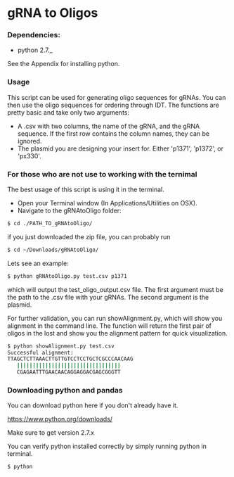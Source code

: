 # gRNA to Oligos

### Dependencies: 
* python 2.7._

See the Appendix for installing python.

### Usage

This script can be used for generating oligo sequences for gRNAs. You can then use the oligo sequences for ordering through IDT. The functions are pretty basic and take only two arguments:
* A .csv with two columns, the name of the gRNA,  and the gRNA sequence. If the first row contains the column names, they can be ignored.
* The plasmid you are designing your insert for. Either 'p1371', 'p1372', or 'px330'.

### For those who are not use to working with the ternimal

The best usage of this script is using it in the terminal.
* Open your Terminal window (In Applications/Utilities on OSX).
* Navigate to the gRNAtoOligo folder:
```bash
$ cd ./PATH_TO_gRNAtoOligo/
```
if you just downloaded the zip file, you can probably run
```bash
$ cd ~/Downloads/gRNAtoOligo/ 
```

Lets see an example:
```bash
$ python gRNAtoOligo.py test.csv p1371
```
which will output the test_oligo_output.csv file. The first argument must be the path to the .csv file with your gRNAs. The
second argument is the plasmid. 

For further validation, you can run showAlignment.py, which will show you alignment in the command line. The function will return
the first pair of oligos in the lost and show you the alignment pattern for quick visualization.

```bash
$ python showAlignment.py test.csv
Successful alignment:
TTAGCTCTTAAACTTGTTGTCCTCCTGCTCGCCCAACAAG
   |||||||||||||||||||||||||||||||||
   CGAGAATTTGAACAACAGGAGGACGAGCGGGTT
```

### Downloading python and pandas

You can download python here if you don't already have it.

https://www.python.org/downloads/

Make sure to get version 2.7.x 

You can verify python installed correctly by simply running python in terminal.
```bash
$ python
```
